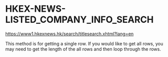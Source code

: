 # HKEX-NEWS-LISTED_COMPANY_INFO_SEARCH

https://www1.hkexnews.hk/search/titlesearch.xhtml?lang=en

This method is for getting a single row. If you would like to get all rows, you may need to get the length of the all rows and then loop through the rows.
